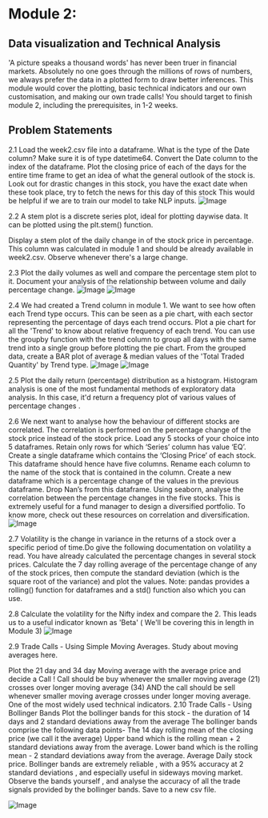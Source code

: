 # Module 2:
## Data visualization and Technical Analysis
'A picture speaks a thousand words' has never been truer in financial markets. Absolutely no one goes through the millions of rows of numbers, we always prefer the data in a plotted form to draw better inferences. This module would cover the plotting, basic technical indicators and our own customisation, and making our own trade calls!
You should target to finish module 2, including the prerequisites, in 1-2 weeks.

## Problem Statements
2.1 Load the week2.csv file into a dataframe. What is the type of the Date column? Make sure it is of type datetime64. Convert the Date column to the index of the dataframe.
Plot the closing price of each of the days for the entire time frame to get an idea of what the general outlook of the stock is.
Look out for drastic changes in this stock, you have the exact date when these took place, try to fetch the news for this day of this stock
This would be helpful if we are to train our model to take NLP inputs.
![Image](https://www.aspiration.ai/machine-learning/internship/images/1.png)




2.2 A stem plot is a discrete series plot, ideal for plotting daywise data. It can be plotted using the plt.stem() function.

Display a stem plot of the daily change in of the stock price in percentage. This column was calculated in module 1 and should be already available in week2.csv. Observe whenever there's a large change.


2.3 Plot the daily volumes as well and compare the percentage stem plot to it. Document your analysis of the relationship between volume and daily percentage change. 
![Image](https://www.aspiration.ai/machine-learning/internship/images/2.png)
![Image](https://www.aspiration.ai/machine-learning/internship/images/3.png)
 
 
2.4 We had created a Trend column in module 1. We want to see how often each Trend type occurs. This can be seen as a pie chart, with each sector representing the percentage of days each trend occurs. Plot a pie chart for all the 'Trend' to know about relative frequency of each trend. You can use the groupby function with the trend column to group all days with the same trend into a single group before plotting the pie chart. From the grouped data, create a BAR plot of average & median values of the 'Total Traded Quantity' by Trend type. 
![Image](https://www.aspiration.ai/machine-learning/internship/images/4.png)
![Image](https://www.aspiration.ai/machine-learning/internship/images/5.png)
 
 
2.5 Plot the daily return (percentage) distribution as a histogram.
Histogram analysis is one of the most fundamental methods of exploratory data analysis. In this case, it'd return a frequency plot of various values of percentage changes .


2.6 We next want to analyse how the behaviour of different stocks are correlated. The correlation is performed on the percentage change of the stock price instead of the stock price. 
Load any 5 stocks of your choice into 5 dataframes. Retain only rows for which ‘Series’ column has value ‘EQ’. Create a single dataframe which contains the ‘Closing Price’ of each stock. This dataframe should hence have five columns. Rename each column to the name of the stock that is contained in the column. Create a new dataframe which is a percentage change of the values in the previous dataframe. Drop Nan’s from this dataframe.
Using seaborn, analyse the correlation between the percentage changes in the five stocks. This is extremely useful for a fund manager to design a diversified portfolio. To know more, check out these resources on correlation and diversification. 
![Image](https://www.aspiration.ai/machine-learning/internship/images/7.png)
 

2.7 Volatility is the change in variance in the returns of a stock over a specific period of time.Do give the following documentation on volatility a read.
You have already calculated the percentage changes in several stock prices. Calculate the 7 day rolling average of the percentage change of any of the stock prices, then compute the standard deviation (which is the square root of the variance) and plot the values.
Note: pandas provides a rolling() function for dataframes and a std() function also which you can use.




2.8 Calculate the volatility for the Nifty index and compare the 2. This leads us to a useful indicator known as 'Beta' ( We'll be covering this in length in Module 3) 
![Image](https://www.aspiration.ai/machine-learning/internship/images/8.png)
 
 
 

2.9 Trade Calls - Using Simple Moving Averages. Study about moving averages here. 
 
Plot the 21 day and 34 day Moving average with the average price and decide a Call ! 
Call should be buy whenever the smaller moving average (21) crosses over longer moving average (34) AND the call should be sell whenever smaller moving average crosses under longer moving average. 
One of the most widely used technical indicators.
2.10 Trade Calls - Using Bollinger Bands 
Plot the bollinger bands for this stock - the duration of 14 days and 2 standard deviations away from the average 
The bollinger bands comprise the following data points- 
The 14 day rolling mean of the closing price (we call it the average) 
Upper band which is the rolling mean + 2 standard deviations away from the average. 
Lower band which is the rolling mean - 2 standard deviations away from the average. 
Average Daily stock price.
Bollinger bands are extremely reliable , with a 95% accuracy at 2 standard deviations , and especially useful in sideways moving market. 
Observe the bands yourself , and analyse the accuracy of all the trade signals provided by the bollinger bands. 
Save to a new csv file. 

![Image](https://www.aspiration.ai/machine-learning/internship/images/9.png)
